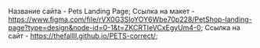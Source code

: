 Название сайта - Pets Landing Page;
Ссылка на макет - https://www.figma.com/file/rVX0G3SIoYOY6Wbe70p228/PetShop-landing-page?type=design&node-id=0-1&t=ZKCRTIeVCxEgyUm4-0;
Ссылка на сайт - https://thefallll.github.io/PETS-correct/;
